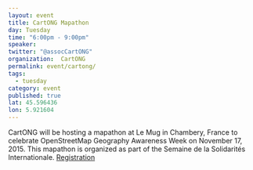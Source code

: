 ```yaml
---
layout: event
title: CartONG Mapathon
day: Tuesday
time: "6:00pm - 9:00pm"
speaker: 
twitter: "@assocCartONG"
organization:  CartONG
permalink: event/cartong/
tags: 
  - tuesday
category: event
published: true
lat: 45.596436
lon: 5.921604
---
```


CartONG will be hosting a mapathon at Le Mug in Chambery, France to celebrate OpenStreetMap Geography Awareness Week on November 17, 2015. This mapathon is organized as part of the Semaine de la Solidarités Internationale.
[Registration](https://www.eventbrite.fr/e/billets-mapathon-missing-maps-chambery-19390103321)
